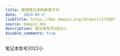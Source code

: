 ```yaml
---
title: 联想笔记本刷新率不对
date: ' 2024-05-2'
linkTitle: https://bbs.deepin.org/zh/post/272697
source: deepin_bbs
description: 笔记本型号2022小
disable_comments: true
---
```

笔记本型号2022小
